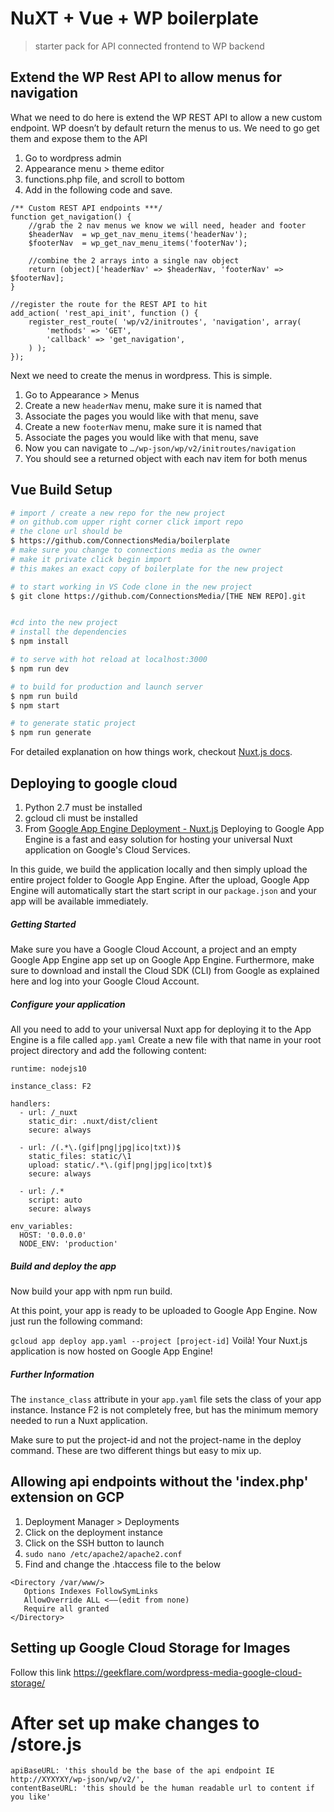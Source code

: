 # NuXT + Vue + WP boilerplate

> starter pack for API connected frontend to WP backend

## Extend the WP Rest API to allow menus for navigation
What we need to do here is extend the WP REST API to allow a new custom endpoint. WP doesn’t by default return the menus to us. We need to go get them and expose them to the API
1. Go to wordpress admin
2. Appearance menu > theme editor
3. functions.php file, and scroll to bottom
4. Add in the following code and save.
```
/** Custom REST API endpoints ***/
function get_navigation() {
	//grab the 2 nav menus we know we will need, header and footer
	$headerNav 	= wp_get_nav_menu_items('headerNav');
	$footerNav	= wp_get_nav_menu_items('footerNav');
	
	//combine the 2 arrays into a single nav object
	return (object)['headerNav' => $headerNav, 'footerNav' => $footerNav];
}

//register the route for the REST API to hit
add_action( 'rest_api_init', function () {
    register_rest_route( 'wp/v2/initroutes', 'navigation', array(
        'methods' => 'GET',
        'callback' => 'get_navigation',
    ) );
});
```

Next we need to create the menus in wordpress. This is simple.
1. Go to Appearance > Menus
2. Create a new `headerNav` menu, make sure it is named that
3. Associate the pages you would like with that menu, save
4. Create a new `footerNav` menu, make sure it is named that
5. Associate the pages you would like with that menu, save
6. Now you can navigate to `…/wp-json/wp/v2/initroutes/navigation`
7. You should see a returned object with each nav item for both menus


## Vue Build Setup

``` bash
# import / create a new repo for the new project
# on github.com upper right corner click import repo
# the clone url should be
$ https://github.com/ConnectionsMedia/boilerplate
# make sure you change to connections media as the owner
# make it private click begin import
# this makes an exact copy of boilerplate for the new project

# to start working in VS Code clone in the new project
$ git clone https://github.com/ConnectionsMedia/[THE NEW REPO].git


#cd into the new project
# install the dependencies
$ npm install

# to serve with hot reload at localhost:3000
$ npm run dev

# to build for production and launch server
$ npm run build
$ npm start

# to generate static project
$ npm run generate
```

For detailed explanation on how things work, checkout [Nuxt.js docs](https://nuxtjs.org).


## Deploying to google cloud
1. Python 2.7 must be installed
2. gcloud cli must be installed
3. From [Google App Engine Deployment - Nuxt.js](https://nuxtjs.org/faq/appengine-deployment/)
Deploying to Google App Engine is a fast and easy solution for hosting your universal Nuxt application on Google's Cloud Services.

In this guide, we build the application locally and then simply upload the entire project folder to Google App Engine. After the upload, Google App Engine will automatically start the start script in our `package.json` and your app will be available immediately.

##### Getting Started
Make sure you have a Google Cloud Account, a project and an empty Google App Engine app set up on Google App Engine. Furthermore, make sure to download and install the Cloud SDK (CLI) from Google as explained here and log into your Google Cloud Account.

##### Configure your application
All you need to add to your universal Nuxt app for deploying it to the App Engine is a file called `app.yaml` Create a new file with that name in your root project directory and add the following content:

```
runtime: nodejs10

instance_class: F2

handlers:
  - url: /_nuxt
    static_dir: .nuxt/dist/client
    secure: always

  - url: /(.*\.(gif|png|jpg|ico|txt))$
    static_files: static/\1
    upload: static/.*\.(gif|png|jpg|ico|txt)$
    secure: always

  - url: /.*
    script: auto
    secure: always

env_variables:
  HOST: '0.0.0.0'
  NODE_ENV: 'production'
```

##### Build and deploy the app
Now build your app with npm run build.

At this point, your app is ready to be uploaded to Google App Engine. Now just run the following command:

`gcloud app deploy app.yaml --project [project-id]`
Voilà! Your Nuxt.js application is now hosted on Google App Engine!

##### Further Information
The `instance_class` attribute in your `app.yaml` file sets the class of your app instance. Instance F2 is not completely free, but has the minimum memory needed to run a Nuxt application.

Make sure to put the project-id and not the project-name in the deploy command. These are two different things but easy to mix up.

## Allowing api endpoints without the 'index.php' extension on GCP

1. Deployment Manager > Deployments
2. Click on the deployment instance
3. Click on the SSH button to launch
4. `sudo nano /etc/apache2/apache2.conf`
5. Find and change the .htaccess file to the below

```
<Directory /var/www/>
   Options Indexes FollowSymLinks
   AllowOverride ALL <——(edit from none)
   Require all granted
</Directory>
```

## Setting up Google Cloud Storage for Images
Follow this link https://geekflare.com/wordpress-media-google-cloud-storage/


# After set up make changes to /store.js
```
apiBaseURL: 'this should be the base of the api endpoint IE http://XYXYXY/wp-json/wp/v2/',
contentBaseURL: 'this should be the human readable url to content if you like'
```
